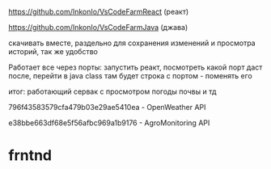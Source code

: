 https://github.com/InkonIo/VsCodeFarmReact 
(реакт)

https://github.com/InkonIo/VsCodeFarmJava
(джава)

скачивать вместе, раздельно для сохранения изменений и просмотра историй, так же удобство

Работает все через порты: запустить реакт, посмотреть какой порт даст 
после, перейти в java class там будет строка с портом - поменять его

итог: работающий сервак с просмотром погоды почвы и тд

796f43583579cfa479b03e29ae5410ea - OpenWeather API

e38bbe663df68e5f56afbc969a1b9176 - AgroMonitoring API
# frntnd
